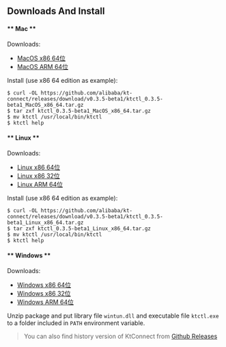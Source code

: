 Downloads And Install
---

<!-- tabs:start -->

#### ** Mac **

Downloads:

* [MacOS x86 64位](https://github.com/alibaba/kt-connect/releases/download/v0.3.5-beta1/ktctl_0.3.5-beta1_MacOS_x86_64.tar.gz)
* [MacOS ARM 64位](https://github.com/alibaba/kt-connect/releases/download/v0.3.5-beta1/ktctl_0.3.5-beta1_MacOS_arm_64.tar.gz)

Install (use x86 64 edition as example):

```
$ curl -OL https://github.com/alibaba/kt-connect/releases/download/v0.3.5-beta1/ktctl_0.3.5-beta1_MacOS_x86_64.tar.gz
$ tar zxf ktctl_0.3.5-beta1_MacOS_x86_64.tar.gz
$ mv ktctl /usr/local/bin/ktctl
$ ktctl help
```

#### ** Linux **

Downloads:

* [Linux x86 64位](https://github.com/alibaba/kt-connect/releases/download/v0.3.5-beta1/ktctl_0.3.5-beta1_Linux_x86_64.tar.gz)
* [Linux x86 32位](https://github.com/alibaba/kt-connect/releases/download/v0.3.5-beta1/ktctl_0.3.5-beta1_linux_i386.tar.gz)
* [Linux ARM 64位](https://github.com/alibaba/kt-connect/releases/download/v0.3.5-beta1/ktctl_0.3.5-beta1_Linux_arm_64.tar.gz)

Install (use x86 64 edition as example):

```
$ curl -OL https://github.com/alibaba/kt-connect/releases/download/v0.3.5-beta1/ktctl_0.3.5-beta1_Linux_x86_64.tar.gz
$ tar zxf ktctl_0.3.5-beta1_Linux_x86_64.tar.gz
$ mv ktctl /usr/local/bin/ktctl
$ ktctl help
```

#### ** Windows **

Downloads:

* [Windows x86 64位](https://github.com/alibaba/kt-connect/releases/download/v0.3.5-beta1/ktctl_0.3.5-beta1_Windows_x86_64.zip)
* [Windows x86 32位](https://github.com/alibaba/kt-connect/releases/download/v0.3.5-beta1/ktctl_0.3.5-beta1_Windows_i386.zip)
* [Windows ARM 64位](https://github.com/alibaba/kt-connect/releases/download/v0.3.5-beta1/ktctl_0.3.5-beta1_Windows_arm_64.zip)

Unzip package and put library file `wintun.dll` and executable file `ktctl.exe` to a folder included in `PATH` environment variable.

<!-- tabs:end -->

> You can also find history version of KtConnect from [Github Releases](https://github.com/alibaba/kt-connect/releases)

